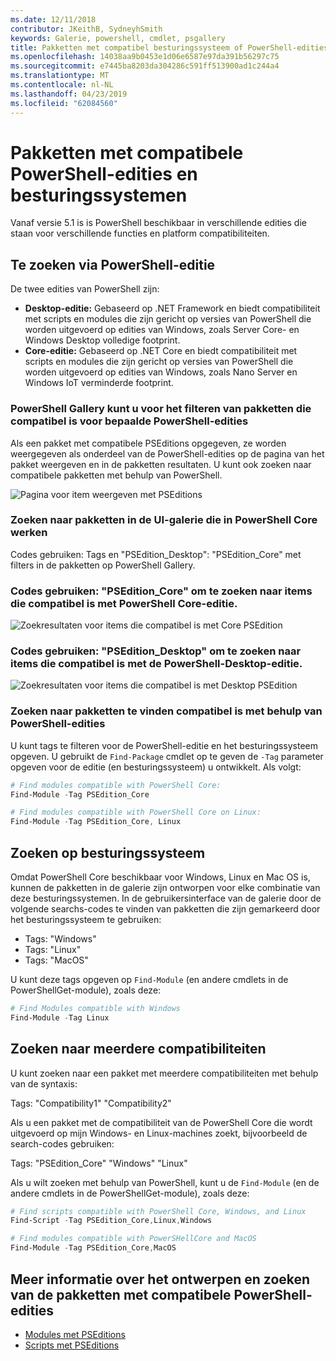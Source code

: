 ```yaml
---
ms.date: 12/11/2018
contributor: JKeithB, SydneyhSmith
keywords: Galerie, powershell, cmdlet, psgallery
title: Pakketten met compatibel besturingssysteem of PowerShell-edities
ms.openlocfilehash: 14038aa9b0453e1d06e6587e97da391b56297c75
ms.sourcegitcommit: e7445ba8203da304286c591ff513900ad1c244a4
ms.translationtype: MT
ms.contentlocale: nl-NL
ms.lasthandoff: 04/23/2019
ms.locfileid: "62084560"
---
```

# <a name="packages-with-compatible-powershell-editions-or-operating-systems"></a>Pakketten met compatibele PowerShell-edities en besturingssystemen

Vanaf versie 5.1 is is PowerShell beschikbaar in verschillende edities die staan voor verschillende functies en platform compatibiliteiten.

## <a name="searching-by-powershell-edition"></a>Te zoeken via PowerShell-editie

De twee edities van PowerShell zijn:
- **Desktop-editie:** Gebaseerd op .NET Framework en biedt compatibiliteit met scripts en modules die zijn gericht op versies van PowerShell die worden uitgevoerd op edities van Windows, zoals Server Core- en Windows Desktop volledige footprint.
- **Core-editie:** Gebaseerd op .NET Core en biedt compatibiliteit met scripts en modules die zijn gericht op versies van PowerShell die worden uitgevoerd op edities van Windows, zoals Nano Server en Windows IoT verminderde footprint.

### <a name="powershell-gallery-allows-you-to-filter-packages-compatible-for-specific-powershell-editions"></a>PowerShell Gallery kunt u voor het filteren van pakketten die compatibel is voor bepaalde PowerShell-edities

Als een pakket met compatibele PSEditions opgegeven, ze worden weergegeven als onderdeel van de PowerShell-edities op de pagina van het pakket weergeven en in de pakketten resultaten.
U kunt ook zoeken naar compatibele pakketten met behulp van PowerShell.

![Pagina voor item weergeven met PSEditions](../../Images/packagedisplaypagewithpseditions.PNG)

### <a name="search-for-packages-in-the-gallery-ui-that-work-on-powershell-core"></a>Zoeken naar pakketten in de UI-galerie die in PowerShell Core werken

Codes gebruiken: Tags en "PSEdition_Desktop": "PSEdition_Core" met filters in de pakketten op PowerShell Gallery.

### <a name="use-tagspseditioncore-to-search-items-compatible-with-powershell-core-edition"></a>Codes gebruiken: "PSEdition_Core" om te zoeken naar items die compatibel is met PowerShell Core-editie.

![Zoekresultaten voor items die compatibel is met Core PSEdition](../../Images/searchresultswithpseditions.PNG)

### <a name="use-tagspseditiondesktop-to-search-items-compatible-with-powershell-desktop-edition"></a>Codes gebruiken: "PSEdition_Desktop" om te zoeken naar items die compatibel is met de PowerShell-Desktop-editie.

![Zoekresultaten voor items die compatibel is met Desktop PSEdition](../../Images/searchresultswithpseditionsdesktop.PNG)

### <a name="search-for-packages-to-find-compatible-editions-using-powershell"></a>Zoeken naar pakketten te vinden compatibel is met behulp van PowerShell-edities
U kunt tags te filteren voor de PowerShell-editie en het besturingssysteem opgeven.
U gebruikt de `Find-Package` cmdlet op te geven de `-Tag` parameter opgeven voor de editie (en besturingssysteem) u ontwikkelt.
Als volgt:

```powershell
# Find modules compatible with PowerShell Core:
Find-Module -Tag PSEdition_Core

# Find modules compatible with PowerShell Core on Linux:
Find-Module -Tag PSEdition_Core, Linux
```

## <a name="searching-by-operating-system"></a>Zoeken op besturingssysteem

Omdat PowerShell Core beschikbaar voor Windows, Linux en Mac OS is, kunnen de pakketten in de galerie zijn ontworpen voor elke combinatie van deze besturingssystemen. In de gebruikersinterface van de galerie door de volgende searchs-codes te vinden van pakketten die zijn gemarkeerd door het besturingssysteem te gebruiken:

- Tags: "Windows"
- Tags: "Linux"
- Tags: "MacOS"

U kunt deze tags opgeven op `Find-Module` (en andere cmdlets in de PowerShellGet-module), zoals deze:

```powershell
# Find Modules compatible with Windows
Find-Module -Tag Linux
```

## <a name="searching-for-multiple-compatibilities"></a>Zoeken naar meerdere compatibiliteiten

U kunt zoeken naar een pakket met meerdere compatibiliteiten met behulp van de syntaxis:

Tags: "Compatibility1" "Compatibility2"

Als u een pakket met de compatibiliteit van de PowerShell Core die wordt uitgevoerd op mijn Windows- en Linux-machines zoekt, bijvoorbeeld de search-codes gebruiken:

Tags: "PSEdition_Core" "Windows" "Linux"

Als u wilt zoeken met behulp van PowerShell, kunt u de `Find-Module` (en de andere cmdlets in de PowerShellGet-module), zoals deze:

```powershell
# Find scripts compatible with PowerShell Core, Windows, and Linux
Find-Script -Tag PSEdition_Core,Linux,Windows

# Find modules compatible with PowerSHellCore and MacOS
Find-Module -Tag PSEdition_Core,MacOS
```

## <a name="more-details-on-authoring-and-finding-the-packages-with-compatible-powershell-editions"></a>Meer informatie over het ontwerpen en zoeken van de pakketten met compatibele PowerShell-edities

- [Modules met PSEditions](../../concepts/module-psedition-support.md)
- [Scripts met PSEditions](../../concepts/script-psedition-support.md)
